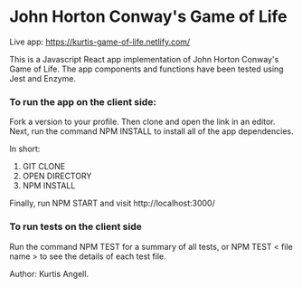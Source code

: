 # John Horton Conway's Game of Life

Live app: https://kurtis-game-of-life.netlify.com/

This is a Javascript React app implementation of John Horton Conway's Game of Life. The app components and functions have been tested using Jest and Enzyme.

### To run the app on the client side:

Fork a version to your profile. Then clone and open the link in an editor. Next, run the command NPM INSTALL to install all of the app dependencies.

In short:

1. GIT CLONE <URL>
2. OPEN DIRECTORY
3. NPM INSTALL

Finally, run NPM START and visit http://localhost:3000/

### To run tests on the client side

Run the command NPM TEST for a summary of all tests, or NPM TEST < file name > to see the details of each test file.

Author: Kurtis Angell.
